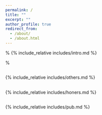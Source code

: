 ```yaml
---
permalink: /
title: ""
excerpt: ""
author_profile: true
redirect_from: 
  - /about/
  - /about.html
---
```


%<span class='anchor' id='about-me'></span>
{% include_relative includes/intro.md %}

%<span class='anchor' id='Educations'></span>
<h2 id="Educations"></h2>
{% include_relative includes/others.md %}

<h2 id="honors-and-awards"></h2>
{% include_relative includes/honers.md %}

<h2 id="Publications"></h2>
{% include_relative includes/pub.md %}
